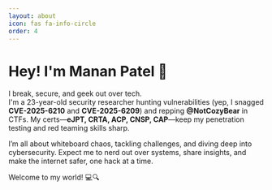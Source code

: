 ```yaml
---
layout: about
icon: fas fa-info-circle
order: 4
---
```


# Hey! I'm Manan Patel 👋

I break, secure, and geek out over tech.\
I'm a 23-year-old security researcher hunting vulnerabilities (yep, I snagged **CVE-2025-6210** and **CVE-2025-6209**) and repping **@NotCozyBear** in CTFs. My certs—**eJPT, CRTA, ACP, CNSP, CAP**—keep my penetration testing and red teaming skills sharp.

I’m all about whiteboard chaos, tackling challenges, and diving deep into cybersecurity. Expect me to nerd out over systems, share insights, and make the internet safer, one hack at a time.

Welcome to my world! 💻🔍
